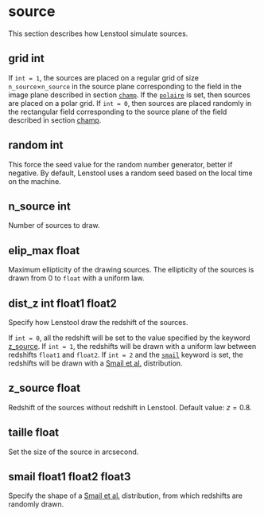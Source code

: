 # source

This section describes how Lenstool simulate sources.



## grid int

If `int = 1`, the sources are placed on a regular grid of size `n_source`$\times$`n_source` in the source plane corresponding to the field in the image plane described in section [`champ`](). If the [`polaire`]() is set, then sources are placed on a polar grid. If `int = 0`, then sources are placed randomly in the rectangular field corresponding to the source plane of the field described in section [champ]().

## random int

This force the seed value for the random number generator, better if negative. By default, Lenstool uses a random seed based on the local time on the machine.

## n\_source int

Number of sources to draw.

## elip\_max float

Maximum ellipticity of the drawing sources. The ellipticity of the sources is drawn from 0 to `float` with a uniform law.

## dist\_z int float1 float2

Specify how Lenstool draw the redshift of the sources.

If `int = 0`, all the redshift will be set to the value specified by the keyword [z_source]().
If `int = 1`, the redshifts will be drawn with a uniform law between redshifts `float1` and `float2`.
If `int = 2` and the [`smail`]() keyword is set, the redshifts will be drawn with a [Smail et al.]() distribution.

## z\_source float 

Redshift of the sources without redshift in Lenstool. Default value: $z = 0.8$.

## taille float

Set the size of the source in arcsecond.

## smail float1 float2 float3

Specify the shape of a [Smail et al.]() distribution, from which redshifts are randomly drawn.
